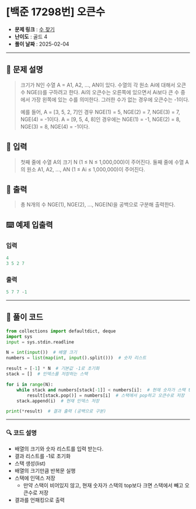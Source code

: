 # [백준 17298번] 오큰수 

- **문제 링크** : [수 찾기](https://boj.kr17298/)
- **난이도** : 골드 4
- **풀이 날짜** : 2025-02-04
---

## 📖 문제 설명

> 크기가 N인 수열 A = A1, A2, ..., AN이 있다. 수열의 각 원소 Ai에 대해서 오큰수 NGE(i)를 구하려고 한다. Ai의 오큰수는 오른쪽에 있으면서 Ai보다 큰 수 중에서 가장 왼쪽에 있는 수를 의미한다. 그러한 수가 없는 경우에 오큰수는 -1이다.
>
> 예를 들어, A = [3, 5, 2, 7]인 경우 NGE(1) = 5, NGE(2) = 7, NGE(3) = 7, NGE(4) = -1이다. A = [9, 5, 4, 8]인 경우에는 NGE(1) = -1, NGE(2) = 8, NGE(3) = 8, NGE(4) = -1이다.

## 📌 입력

> 첫째 줄에 수열 A의 크기 N (1 ≤ N ≤ 1,000,000)이 주어진다. 둘째 줄에 수열 A의 원소 A1, A2, ..., AN (1 ≤ Ai ≤ 1,000,000)이 주어진다.

## 📌 출력

> 총 N개의 수 NGE(1), NGE(2), ..., NGE(N)을 공백으로 구분해 출력한다.

## ⌨️ 예제 입출력
### 입력

```python
4
3 5 2 7
```
### 출력

```python
5 7 7 -1
```

---

## 📝 풀이 코드

```python
from collections import defaultdict, deque
import sys
input = sys.stdin.readline

N = int(input())  # 배열 크기
numbers = list(map(int, input().split()))  # 숫자 리스트

result = [-1] * N  # 기본값 -1로 초기화
stack = []  # 인덱스를 저장하는 스택

for i in range(N):
    while stack and numbers[stack[-1]] < numbers[i]:  # 현재 숫자가 스택 top보다 크다면
        result[stack.pop()] = numbers[i]  # 스택에서 pop하고 오큰수로 저장
    stack.append(i)  # 현재 인덱스 저장

print(*result)  # 결과 출력 (공백으로 구분)
```
---
 
### 🔍 코드 설명
- 배열의 크기와 숫자 리스트를 입력 받는다.
- 결과 리스트를 -1로 초기화
- 스택 생성(list)
- 배열의 크기만큼 반복문 실행
- 스택에 인덱스 저장
  - 만약 스택이 비어있지 않고, 현재 숫자가 스택의 top보다 크면 스택에서 빼고 오큰수로 저장
- 결과를 언패킹으로 출력

